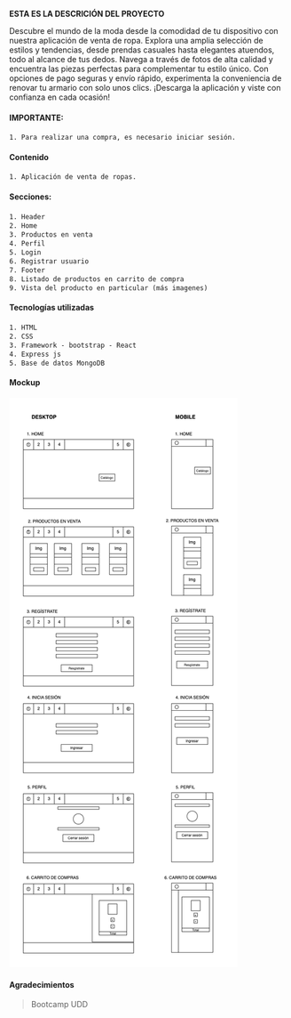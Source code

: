 **ESTA ES LA DESCRICIÓN DEL PROYECTO**

Descubre el mundo de la moda desde la comodidad de tu dispositivo con nuestra aplicación de venta de ropa. Explora una amplia selección de estilos y tendencias, desde prendas casuales hasta elegantes atuendos, todo al alcance de tus dedos. Navega a través de fotos de alta calidad y encuentra las piezas perfectas para complementar tu estilo único. Con opciones de pago seguras y envío rápido, experimenta la conveniencia de renovar tu armario con solo unos clics. ¡Descarga la aplicación y viste con confianza en cada ocasión!

#### IMPORTANTE: 
    1. Para realizar una compra, es necesario iniciar sesión.
    

#### Contenido
	1. Aplicación de venta de ropas.


#### Secciones:
	1. Header
	2. Home
	3. Productos en venta
    4. Perfil
    5. Login
    6. Registrar usuario
    7. Footer
    8. Listado de productos en carrito de compra
    9. Vista del producto en particular (más imagenes) 
	

#### Tecnologías utilizadas
	1. HTML
	2. CSS
    3. Framework - bootstrap - React 
    4. Express js
    5. Base de datos MongoDB


#### Mockup
![](public/assets/Mockup.png)


#### Agradecimientos  
> Bootcamp UDD